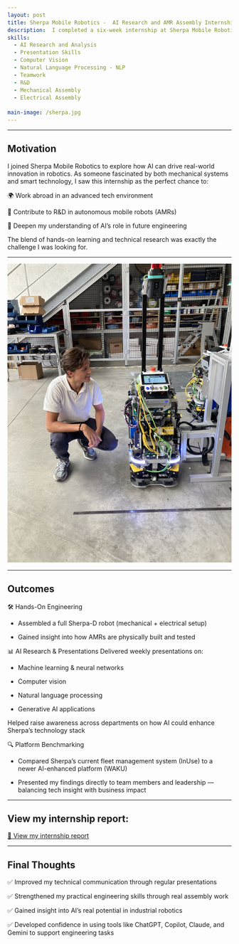 ```yaml
---
layout: post
title: Sherpa Mobile Robotics -  AI Research and AMR Assembly Internship
description:  I completed a six-week internship at Sherpa Mobile Robotics, researching AI applications in robotics. I delivered weekly presentations on topics like computer vision and NLP, culminating in a proposal for enhancing autonomous robot capabilities in industrial settings.
skills: 
  - AI Research and Analysis
  - Presentation Skills
  - Computer Vision
  - Natural Language Processing - NLP
  - Teamwork
  - R&D
  - Mechanical Assembly
  - Electrical Assembly

main-image: /sherpa.jpg
---
```


---
## Motivation
I joined Sherpa Mobile Robotics to explore how AI can drive real-world innovation in robotics. As someone fascinated by both mechanical systems and smart technology, I saw this internship as the perfect chance to:

🌍 Work abroad in an advanced tech environment

🤖 Contribute to R&D in autonomous mobile robots (AMRs)

🧠 Deepen my understanding of AI’s role in future engineering

The blend of hands-on learning and technical research was exactly the challenge I was looking for.

---

<p align="center">
  <img src="/assets/documents/SMR.jpg" width="600" alt="Assembly of an AMR" />
</p>

---

## Outcomes
🛠️ Hands-On Engineering
- Assembled a full Sherpa-D robot (mechanical + electrical setup)

- Gained insight into how AMRs are physically built and tested

📊 AI Research & Presentations
Delivered weekly presentations on:

- Machine learning & neural networks

- Computer vision

- Natural language processing

- Generative AI applications

Helped raise awareness across departments on how AI could enhance Sherpa’s technology stack

🔍 Platform Benchmarking
- Compared Sherpa’s current fleet management system (InUse) to a newer AI-enhanced platform (WAKU)

- Presented my findings directly to team members and leadership — balancing tech insight with business impact

---

## View my internship report:
<a class="btn" href="/assets/documents/Elliot_Routier_Internship_Report.pdf" target="_blank">📄 View my internship report</a>

---

## Final Thoughts
✅ Improved my technical communication through regular presentations

✅ Strengthened my practical engineering skills through real assembly work

✅ Gained insight into AI’s real potential in industrial robotics

✅ Developed confidence in using tools like ChatGPT, Copilot, Claude, and Gemini to support engineering tasks

